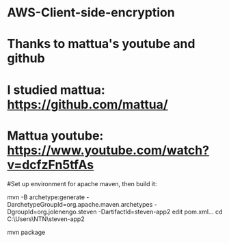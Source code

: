 # AWS-Client-side-encryption
# Thanks to mattua's youtube and github
# I studied mattua: https://github.com/mattua/
# Mattua youtube: https://www.youtube.com/watch?v=dcfzFn5tfAs

#Set up environment for apache maven, then build it:

mvn -B archetype:generate -DarchetypeGroupId=org.apache.maven.archetypes -DgroupId=org.jolenengo.steven -DartifactId=steven-app2
	edit pom.xml...
cd C:\Users\NTN\steven-app2

mvn package
